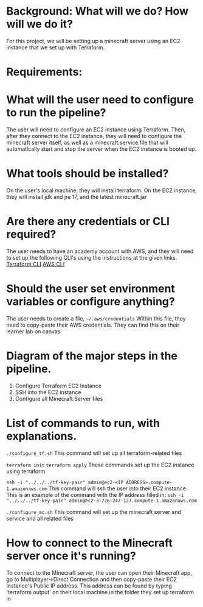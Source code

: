 # Background: What will we do? How will we do it? 
For this project, we will be setting up a minecraft server using an EC2 instance that we set up with Terraform. 

# Requirements:
# What will the user need to configure to run the pipeline?
The user will need to configure an EC2 instance using Terraform. Then, after they connect to the EC2 instance, they will need to configure the minecraft server itself, as well as a minecraft.service file that will automatically start and stop the server when the EC2 instance is booted up.

# What tools should be installed?
On the user's local machine, they will install terraform.
On the EC2 instance, they will install jdk and jre 17, and the latest minecraft.jar

# Are there any credentials or CLI required?
The user needs to have an academy account with AWS, and they will need to set up the following CLI's using the instructions at the given links.
[Terraform CLI](https://developer.hashicorp.com/terraform/tutorials/aws-get-started/install-cli)
[AWS CLI](https://docs.aws.amazon.com/cli/latest/userguide/getting-started-install.html)

# Should the user set environment variables or configure anything?
The user needs to create a file, `~/.aws/credentials`
Within this file, they need to copy-paste their AWS credentials. They can find this on their learner lab on canvas

# Diagram of the major steps in the pipeline.
1. Configure Terraform EC2 Instance
2. SSH into the EC2 instance
3. Configure all Minecraft Server files

# List of commands to run, with explanations.
`./configure_tf.sh`
This command will set up all terraform-related files

`terraform init`
`terraform apply`
These commands set up the EC2 instance using terraform

`ssh -i "../../../tf-key-pair" admin@ec2-<IP ADDRESS>.compute-1.amazonaws.com`
This command will ssh the user into their EC2 instance. This is an example of the command with the IP address filled in:
`ssh -i "../../../tf-key-pair" admin@ec2-3-226-247-127.compute-1.amazonaws.com`

`./configure_mc.sh`
This command will set up the minecraft server and service and all related files

# How to connect to the Minecraft server once it's running?
To connect to the Minecraft server, the user can open their Minecraft app, go to Multiplayer->Direct Connection and then copy-paste their EC2 Instance's Public IP address. This address can be found by typing 'terraform output' on their local machine in the folder they set up terraform in

